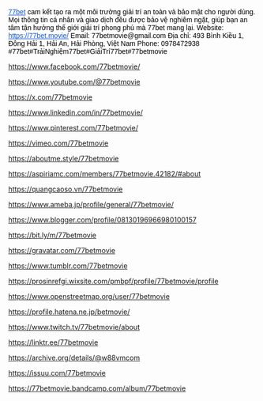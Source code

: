 <p><a class="waffle-rich-text-link" href="https://77bet.movie/" style="color: rgb(17, 85, 204); font-family: Arial; white-space-collapse: preserve; text-decoration-skip-ink: none;">77bet</a><span style="color:rgb(0, 0, 0); font-family:arial"> cam kết tạo ra một môi trường giải trí an toàn và bảo mật cho người dùng. Mọi thông tin cá nhân và giao dịch đều được bảo vệ nghiêm ngặt, giúp bạn an tâm tận hưởng thế giới giải trí phong phú mà 77bet mang lại. Website: </span><a class="waffle-rich-text-link" href="https://77bet.movie/" style="color: rgb(17, 85, 204); font-family: Arial; white-space-collapse: preserve; text-decoration-skip-ink: none;">https://77bet.movie/</a><span style="color:rgb(0, 0, 0); font-family:arial"> Email: 77betmovie@gmail.com Địa chỉ: 493 Bình Kiều 1, Đông Hải 1, Hải An, Hải Phòng, Việt Nam Phone: 0978472938 #77bet#TrảiNghiệm77bet#GiảiTrí77bet#77betmovie</span></p>

<p><a href="https://www.facebook.com/77betmovie/">https://www.facebook.com/77betmovie/</a></p>

<p><a href="https://www.youtube.com/@77betmovie">https://www.youtube.com/@77betmovie</a></p>

<p><a href="https://x.com/77betmovie">https://x.com/77betmovie</a></p>

<p><a href="https://www.linkedin.com/in/77betmovie/">https://www.linkedin.com/in/77betmovie/</a></p>

<p><a href="https://www.pinterest.com/77betmovie/">https://www.pinterest.com/77betmovie/</a></p>

<p><a href="https://vimeo.com/77betmovie">https://vimeo.com/77betmovie</a></p>

<p><a href="https://aboutme.style/77betmovie">https://aboutme.style/77betmovie</a></p>

<p><a href="https://aspiriamc.com/members/77betmovie.42182/#about">https://aspiriamc.com/members/77betmovie.42182/#about</a></p>

<p><a href="https://quangcaoso.vn/77betmovie">https://quangcaoso.vn/77betmovie</a></p>

<p><a href="https://www.ameba.jp/profile/general/77betmovie/">https://www.ameba.jp/profile/general/77betmovie/</a></p>

<p><a href="https://www.blogger.com/profile/08130196966980100157">https://www.blogger.com/profile/08130196966980100157</a></p>

<p><a href="https://bit.ly/m/77betmovie">https://bit.ly/m/77betmovie</a></p>

<p><a href="https://gravatar.com/77betmovie">https://gravatar.com/77betmovie</a></p>

<p><a href="https://www.tumblr.com/77betmovie">https://www.tumblr.com/77betmovie</a></p>

<p><a href="https://prosinrefgi.wixsite.com/pmbpf/profile/77betmovie/profile">https://prosinrefgi.wixsite.com/pmbpf/profile/77betmovie/profile</a></p>

<p><a href="https://www.openstreetmap.org/user/77betmovie">https://www.openstreetmap.org/user/77betmovie</a></p>

<p><a href="https://profile.hatena.ne.jp/betmovie/">https://profile.hatena.ne.jp/betmovie/</a></p>

<p><a href="https://www.twitch.tv/77betmovie/about">https://www.twitch.tv/77betmovie/about</a></p>

<p><a href="https://linktr.ee/77betmovie">https://linktr.ee/77betmovie</a></p>

<p><a href="https://archive.org/details/@w88vmcom">https://archive.org/details/@w88vmcom</a></p>

<p><a href="https://issuu.com/77betmovie">https://issuu.com/77betmovie</a></p>

<p><a href="https://77betmovie.bandcamp.com/album/77betmovie">https://77betmovie.bandcamp.com/album/77betmovie</a></p>

